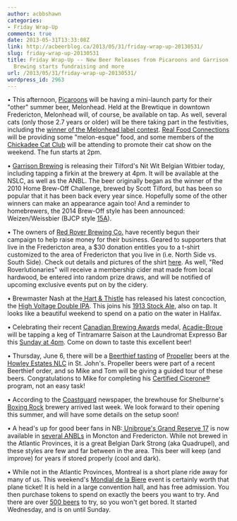```yaml
---
author: acbbshawn
categories:
- Friday Wrap-Up
comments: true
date: 2013-05-31T13:33:08Z
link: http://acbeerblog.ca/2013/05/31/friday-wrap-up-20130531/
slug: friday-wrap-up-20130531
title: Friday Wrap-Up -- New Beer Releases from Picaroons and Garrison, Red Rover
  Brewing starts fundraising and more
url: /2013/05/31/friday-wrap-up-20130531/
wordpress_id: 2963
---
```


• This afternoon, [Picaroons](http://www.picaroons.ca/) will be having a mini-launch party for their "other" summer beer, Melonhead. Held at the Brewtique in downtown Fredericton, Melonhead will, of course, be available on tap. As well, several cats (only those 2.7 years or older) will be there taking part in the festivities, including the [winner of the Melonhead label contest](https://twitter.com/picaroons/status/340452893939359745/photo/1). [Real Food Connections](http://realfoodconnections.ca/) will be providing some "melon-esque" food, and some members of the [Chickadee Cat Club](http://www.chickadeecatclub.com/) will be attending to promote their cat show on the weekend. The fun starts at 2pm.

• [Garrison Brewing](https://www.facebook.com/garrisonbrewing) is releasing their Tilford's Nit Wit Belgian Witbier today, including tapping a firkin at the brewery at 4pm. It will be available at the NSLC, as well as the ANBL. The beer originally began as the winner of the 2010 Home Brew-Off Challenge, brewed by Scott Tilford, but has been so popular that it has been back every year since. Hopefully some of the other winners can make an appearance again too! And a reminder to homebrewers, the 2014 Brew-Off style has been announced: Weizen/Weissbier (BJCP style [15A](http://www.bjcp.org/2008styles/style15.php#1a)).

• The owners of [Red Rover Brewing Co.](http://www.redroverbrew.com/) have recently begun their campaign to help raise money for their business. Geared to supporters that live in the Fredericton area, a $30 donation entitles you to a t-shirt customized to the area of Fredericton that you live in (i.e. North Side vs. South Side). Check out details and pictures of the shirt [here](http://www.redroverbrew.com/p/want-to-be-newest-red-roverlutionary.html). As well, "Red Roverlutionaries" will receive a membership cider mat made from local hardwood, be entered into random prize draws, and will be notified of upcoming exclusive events put on by the cidery.

• Brewmaster Nash at the[ Hart & Thistle](http://www.hartandthistle.com/) has released his latest concoction, the [High Voltage Double IPA](http://hartandthistle.blogspot.ca/2013/05/high-voltage-dipa-on-tap.html). This joins his [1913 Stock Ale](http://hartandthistle.blogspot.ca/2013/05/1913-stock-ale-on-tap-now.html), also on tap. It looks like a beautiful weekend to spend on a patio on the water in Halifax.

• Celebrating their recent [Canadian Brewing Awards](http://www.canadianbrewingawards.com/winners/years/2013/) medal, [Acadie-Broue](https://www.facebook.com/pages/Acadie-Broue/176759632361301) will be tapping a keg of Tintramarre Saison at the Laundromat Expresso Bar this [Sunday at 4pm](https://www.facebook.com/events/295297653939109/). Come on down to taste this excellent beer!

• Thursday, June 6, there will be a [Beerthief tasting](http://www.beerthief.ca/beer-events/tasting-of-the-beer-from-propeller-brewery) of [Propeller](http://drinkpropeller.ca/) beers at the [Howley Estates NLC](http://www.nlliquor.com/stores/liquor-store?code=2) in St. John's. Propeller beers were part of a recent Beerthief order, and so Mike and Tom will be giving a guided tour of these beers. Congratulations to Mike for completing his [Certified Cicerone®](https://cicerone.org/) program, not an easy task!

• According to the [Coastguard](http://www.thecoastguard.ca/Business/2013-05-27/article-3261103/Microbrewery-welcomes-big-equipment/1) newspaper, the brewhouse for Shelburne's [Boxing Rock](http://boxingrock.ca/) brewery arrived last week. We look forward to their opening this summer, and will have some details on the setup soon!

• A head's up for good beer fans in NB:[ Unibroue's Grand Reserve 17](http://unibroue.com/en/beers/21/) is now available in [several ANBLs](http://www.nbliquor.com/location.html?upc=056910797172+&findit1.x=30&findit1.y=9) in Moncton and Fredericton. While not brewed in the Atlantic Provinces, it is a great Belgian Dark Strong (aka Quadrupel), and these styles are few and far between in the area. This beer will keep (and improve) for years if stored properly (cool and dark).

• While not in the Atlantic Provinces, Montreal is a short plane ride away for many of us. This weekend's [Mondial de la Biere](http://festivalmondialbiere.qc.ca/en/festivals/mondial_de_la_biere_montreal_2013/) event is certainly worth that plane ticket! It is held in a large convention hall, and has free admission. You then purchase tokens to spend on exactly the beers you want to try. And there are over [500 beers](http://festivalmondialbiere.qc.ca/pdf/mondialbiere_listebieres_2013.pdf) to try, so you won't get bored. It started Wednesday, and is on until Sunday.
